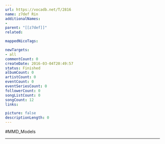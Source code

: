 ```yaml
---
url: https://vocadb.net/T/2816
name: z7def Rin
additionalNames: 
- 
parent: "[[z7def]]"
related:

mappedNicoTags:

newTargets:
- all
commentCount: 0
createDate: 2016-03-04T20:49:57
status: Finished
albumCount: 0
artistCount: 0
eventCount: 0
eventSeriesCount: 0
followerCount: 0
songListCount: 0
songCount: 12
links: 

picture: false
descriptionLength: 0
---
```


#MMD_Models



---

